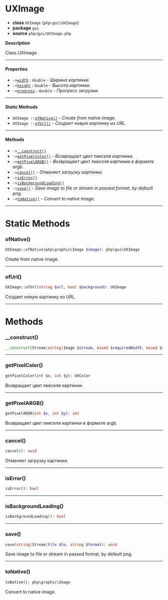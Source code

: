 # UXImage

- **class** `UXImage` (`php\gui\UXImage`)
- **package** `gui`
- **source** `php/gui/UXImage.php`

**Description**

Class UXImage

---

#### Properties

- `->`[`width`](#prop-width) : `double` - _Ширина картинки._
- `->`[`height`](#prop-height) : `double` - _Высота картинки._
- `->`[`progress`](#prop-progress) : `double` - _Прогресс загрузки._

---

#### Static Methods

- `UXImage ::`[`ofNative()`](#method-ofnative) - _Create from native image._
- `UXImage ::`[`ofUrl()`](#method-ofurl) - _Создает новую картинку из URL._

---

#### Methods

- `->`[`__construct()`](#method-__construct)
- `->`[`getPixelColor()`](#method-getpixelcolor) - _Возвращает цвет пикселя картинки._
- `->`[`getPixelARGB()`](#method-getpixelargb) - _Возвращает цвет пикселя картинки в формате argb._
- `->`[`cancel()`](#method-cancel) - _Отменяет загрузку картинки._
- `->`[`isError()`](#method-iserror)
- `->`[`isBackgroundLoading()`](#method-isbackgroundloading)
- `->`[`save()`](#method-save) - _Save image to file or stream in passed format, by default png._
- `->`[`toNative()`](#method-tonative) - _Convert to native image._

---
# Static Methods

<a name="method-ofnative"></a>

### ofNative()
```php
UXImage::ofNative(php\graphic\Image $image): php\gui\UXImage
```
Create from native image.

---

<a name="method-ofurl"></a>

### ofUrl()
```php
UXImage::ofUrl(string $url, bool $background): UXImage
```
Создает новую картинку из URL.

---
# Methods

<a name="method-__construct"></a>

### __construct()
```php
__construct(Stream|string|Image $stream, mixed $requiredWidth, mixed $requiredHeight, bool $proportional): void
```

---

<a name="method-getpixelcolor"></a>

### getPixelColor()
```php
getPixelColor(int $x, int $y): UXColor
```
Возвращает цвет пикселя картинки.

---

<a name="method-getpixelargb"></a>

### getPixelARGB()
```php
getPixelARGB(int $x, int $y): int
```
Возвращает цвет пикселя картинки в формате argb.

---

<a name="method-cancel"></a>

### cancel()
```php
cancel(): void
```
Отменяет загрузку картинки.

---

<a name="method-iserror"></a>

### isError()
```php
isError(): bool
```

---

<a name="method-isbackgroundloading"></a>

### isBackgroundLoading()
```php
isBackgroundLoading(): bool
```

---

<a name="method-save"></a>

### save()
```php
save(string|Stream|File $to, string $format): void
```
Save image to file or stream in passed format, by default png.

---

<a name="method-tonative"></a>

### toNative()
```php
toNative(): php\graphic\Image
```
Convert to native image.